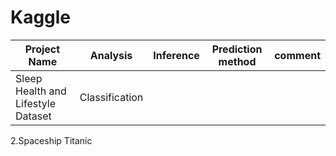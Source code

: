# Kaggle

|Project Name          | Analysis | Inference | Prediction method | comment    |
|----------------------|----------|-----------|-------------------|-------------|
|Sleep Health and Lifestyle Dataset|      Classification|||

2.Spaceship Titanic

